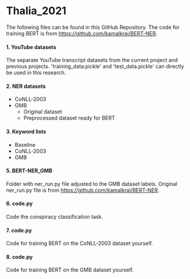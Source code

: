 # Thalia_2021
The following files can be found in this GitHub Repository. 
The code for training BERT is from https://github.com/kamalkraj/BERT-NER.

#### 1. YouTube datasets
The separate YouTube transcript datasets from the current project and previous projects. 'training_data.pickle' and 'test_data.pickle' can directly be used in this research.


#### 2. NER datasets
  - CoNLL-2003
  - GMB
    - Original dataset
    - Preprocessed dataset ready for BERT 


#### 3. Keyword lists
  - Baseline
  - CoNLL-2003
  - GMB 


#### 5. BERT-NER_GMB
Folder with ner_run.py file adjusted to the GMB dataset labels. Original ner_run.py file is from https://github.com/kamalkraj/BERT-NER.


#### 6. code.py
Code the conspiracy classification task. 


#### 7. code.py
Code for training BERT on the CoNLL-2003 dataset yourself.


#### 8. code.py
Code for training BERT on the GMB dataset yourself. 






